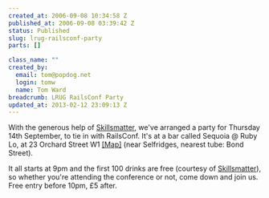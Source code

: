 ```yaml
--- 
created_at: 2006-09-08 10:34:58 Z
published_at: 2006-09-08 03:39:42 Z
status: Published
slug: lrug-railsconf-party
parts: []

class_name: ""
created_by: 
  email: tom@popdog.net
  login: tomw
  name: Tom Ward
breadcrumb: LRUG RailsConf Party
updated_at: 2013-02-12 23:09:13 Z
---
```


With the generous help of [Skillsmatter](http://skillsmatter.com), we've arranged a party for Thursday 14th September, to tie in with RailsConf.  It's at a bar called Sequoia @ Ruby Lo, at 23 Orchard Street W1 [[Map]](http://maps.google.co.uk/maps?f=q&hl=en&q=Orchard+Street,+Westminster,+Greater+London,+W1&ie=UTF8&z=15&ll=51.515072,-0.154281&spn=0.018721,0.042958&om=1&iwloc=A) (near Selfridges, nearest tube: Bond Street).  

It all starts at 9pm and the first 100 drinks are free (courtesy of [Skillsmatter](http://skillsmatter.com)), so whether you're attending the conference or not, come down and join us.  Free entry before 10pm, &pound;5 after.


